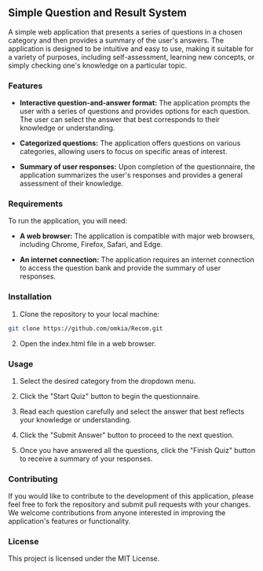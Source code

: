 ## Simple Question and Result System

A simple web application that presents a series of questions in a chosen category and then provides a summary of the user's answers. The application is designed to be intuitive and easy to use, making it suitable for a variety of purposes, including self-assessment, learning new concepts, or simply checking one's knowledge on a particular topic.

### Features

* **Interactive question-and-answer format:** The application prompts the user with a series of questions and provides options for each question. The user can select the answer that best corresponds to their knowledge or understanding.

* **Categorized questions:** The application offers questions on various categories, allowing users to focus on specific areas of interest.

* **Summary of user responses:** Upon completion of the questionnaire, the application summarizes the user's responses and provides a general assessment of their knowledge.

### Requirements

To run the application, you will need:

* **A web browser:** The application is compatible with major web browsers, including Chrome, Firefox, Safari, and Edge.

* **An internet connection:** The application requires an internet connection to access the question bank and provide the summary of user responses.

### Installation

1. Clone the repository to your local machine:

```bash
git clone https://github.com/omkia/Recom.git
```

2. Open the index.html file in a web browser.

### Usage

1. Select the desired category from the dropdown menu.

2. Click the "Start Quiz" button to begin the questionnaire.

3. Read each question carefully and select the answer that best reflects your knowledge or understanding.

4. Click the "Submit Answer" button to proceed to the next question.

5. Once you have answered all the questions, click the "Finish Quiz" button to receive a summary of your responses.

### Contributing

If you would like to contribute to the development of this application, please feel free to fork the repository and submit pull requests with your changes. We welcome contributions from anyone interested in improving the application's features or functionality.

### License

This project is licensed under the MIT License.
